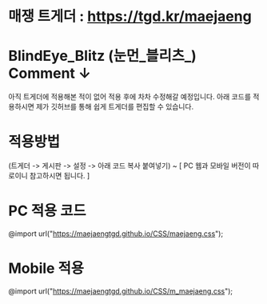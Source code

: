 # 매쟁 트게더 : https://tgd.kr/maejaeng #
# BlindEye_Blitz (눈먼_블리츠_) Comment ↓ #

아직 트게더에 적용해본 적이 없어 적용 후에 차차 수정해갈 예정입니다.
아래 코드를 적용하시면 제가 깃허브를 통해 쉽게 트게더를 편집할 수 있습니다.

# 적용방법 #

(트게더 -> 게시판 -> 설정 -> 아래 코드 복사 붙여넣기) ~ [ PC 웹과 모바일 버전이 따로이니 참고하시면 됩니다. ]

# PC 적용 코드 #

@import url("https://maejaengtgd.github.io/CSS/maejaeng.css");

# Mobile 적용  #

@import url("https://maejaengtgd.github.io/CSS/m_maejaeng.css");
